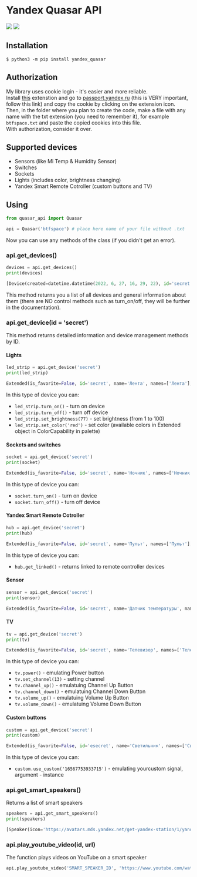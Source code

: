 # Yandex Quasar API
![](https://img.shields.io/badge/httpx-0.13.3-green)
![](https://img.shields.io/badge/dacite-1.6.0-brightgreen)
## Installation
```
$ python3 -m pip install yandex_quasar
```
## Authorization
My library uses cookie login - it's easier and more reliable.  
Install [this](https://chrome.google.com/webstore/detail/copy-cookies/jcbpglbplpblnagieibnemmkiamekcdg) extenstion and go to [passport.yandex.ru](https://passport.yandex.ru) (this is VERY important, follow this link) and copy the cookie by clicking on the extension icon.  
Then, in the folder where you plan to create the code, make a file with any name with the txt extension (you need to remember it), for example `btfspace.txt` and paste the copied cookies into this file.  
With authorization, consider it over.
## Supported devices
- Sensors (like Mi Temp & Humidity Sensor)
- Switches
- Sockets
- Lights (includes color, brightness changing)
- Yandex Smart Remote Cotroller (custom buttons and TV)
## Using
```python
from quasar_api import Quasar

api = Quasar('btfspace') # place here name of your file without .txt
```
Now you can use any methods of the class (if you didn't get an error).
### api.get_devices()
```python
devices = api.get_devices()
print(devices)

[Device(created=datetime.datetime(2022, 6, 27, 16, 29, 22), id='secret', name='Яндекс Мини', room=None, room_id=None, type='devices.types.smart_speaker.yandex.station.mini', manufacturer='Yandex Services AG', model='YNDX-0004', sw_version=None)...]
```
This method returns you a list of all devices and general information about them (there are NO control methods such as turn_on/off, they will be further in the documentation).
### api.get_device(id = 'secret')
This method returns detailed information and device management methods by ID.  

#### Lights
```python
led_strip = api.get_device('secret')
print(led_strip)

Extended(is_favorite=False, id='secret', name='Лента', names=['Лента'], room='Спальня', online=True, type='devices.types.light', external_id='light.strip', sensors=[], skill_id='secret', capabilities=[OnOffCapability(type='devices.capabilities.on_off', instance='on', value=True), ColorCapability(type='devices.capabilities.color_setting', instance='color', value=CurrentColor(id='', name='', type='multicolor', color={'h': 357, 's': 83, 'v': 100}), palette=[{'id': 'white', 'name': 'Белый', 'type': 'white', 'value': {'h': 33, 's': 28, 'v': 100}}, {'id': 'red', 'name': 'Красный', 'type': 'multicolor', 'value': {'h': 0, 's': 65, 'v': 10...]), RangeCapability(type='devices.capabilities.range', instance='brightness', value=54, range=Range(min=1, max=100, precision=1), unit='unit.percent')], groups=[], wss_url='wss://push.yandex.ru/v2/subscribe/websocket...')
```
In this type of device you can:
- `led_strip.turn_on()` - turn on device
- `led_strip.turn_off()` - turn off device
- `led_strip.set_brightness(77)` - set brightness (from 1 to 100)
- `led_strip.set_color('red')` - set color (available colors in Extended object in ColorCapability in palette)

#### Sockets and switches
```python
socket = api.get_device('secret')
print(socket)

Extended(is_favorite=False, id='secret', name='Ночник', names=['Ночник'], room='Спальня', online=True, type='devices.types.light', external_id='secret', sensors=[Sensor(last_updated=datetime.datetime(2022, 7, 11, 17, 48, 52), instance='voltage', name='текущее напряжение', percent=None, status=None, value=233, type='devices.properties.float', unit='unit.volt'), Sensor(last_updated=datetime.datetime(2022, 7, 11, 17, 48, 52), instance='power', name='потребляемая мощность', percent=None, status=None, value=0, type='devices.properties.float', unit='unit.watt'), Sensor(last_updated=datetime.datetime(2022, 7, 11, 17, 48, 52), instance='amperage', name='потребление тока', percent=None, status=None, value=0, type='devices.properties.float', unit='unit.ampere')], skill_id='T', capabilities=[OnOffCapability(type='devices.capabilities.on_off', instance='on', value=True)], groups=[], wss_url='wss://push.yandex.ru/v2/subscribe/websocket..')
```
In this type of device you can:
- `socket.turn_on()` - turn on device
- `socket.turn_off()` - turn off device

#### Yandex Smart Remote Cotroller
```python
hub = api.get_device('secret')
print(hub)

Extended(is_favorite=False, id='secret', name='Пульт', names=['Пульт'], room='Спальня', online=True, type='devices.types.hub', external_id='secret', sensors=[], skill_id='T', capabilities=[], groups=[], wss_url='wss://push.yandex.ru/v2/subscribe/websocket...')
```
In this type of device you can:
- `hub.get_linked()` - returns linked to remote controller devices
#### Sensor
```python
sensor = api.get_device('secret')
print(sensor)

Extended(is_favorite=False, id='secret', name='Датчик температуры', names=['Датчик температуры'], room='Спальня', online=True, type='devices.types.sensor', external_id='secret', sensors=[Sensor(last_updated=datetime.datetime(2022, 7, 11, 17, 55, 9), instance='temperature', name='температура', percent=None, status=None, value=28.4, type='devices.properties.float', unit='unit.temperature.celsius'), Sensor(last_updated=datetime.datetime(2022, 7, 11, 17, 55, 9), instance='humidity', name='влажность', percent=51, status='normal', value=51, type='devices.properties.float', unit='unit.percent'), Sensor(last_updated=datetime.datetime(2022, 7, 11, 17, 55, 9), instance='battery_level', name='уровень заряда', percent=100, status='normal', value=100, type='devices.properties.float', unit='unit.percent')], skill_id='secret', capabilities=[], groups=[], wss_url='wss://push.yandex.ru/v2/subscribe/websocket...')
```
#### TV
```python
tv = api.get_device('secret')
print(tv)

Extended(is_favorite=False, id='secret', name='Телевизор', names=['Телевизор'], room='Спальня', online=True, type='devices.types.media_device.tv', external_id='secret', sensors=[], skill_id='T', capabilities=[], groups=[], wss_url='wss://push.yandex.ru/v2/subscribe/websocket...')
```
In this type of device you can:
- `tv.power()` - emulating Power button
- `tv.set_channel(13)` - setting channel
- `tv.channel_up()` - emulatuing Channel Up Button
- `tv.channel_down()` - emulatuing Channel Down Button
- `tv.volume_up()` - emulatuing Volume Up Button
- `tv.volume_down()` - emulatuing Volume Down Button
#### Custom buttons
```python
custom = api.get_device('secret')
print(custom)

Extended(is_favorite=False, id='esecret', name='Светильник', names=['Светильник'], room='Спальня', online=True, type='devices.types.other', external_id='secret', sensors=[], skill_id='T', capabilities=[CustomButton(name='Включи', instance='16567707109928'), CustomButton(name='Выключи', instance='1656773379813671'), CustomButton(name='Измени яркость', instance='16567753933715')], groups=[], wss_url='wss://push.yandex.ru/v2/subscribe/websocket...')
```
In this type of device you can:
- `custom.use_custom('16567753933715')` - emulating yourcustom signal, argument - instance
### api.get_smart_speakers()
Returns a list of smart speakers
```python
speakers = api.get_smart_speakers()
print(speakers)

[Speaker(icon='https://avatars.mds.yandex.net/get-yandex-station/1/yandexstationicon/orig', id='1', name='Яндекс Станция', online=True, platform='yandexstation', screen_capable=True, screen_present=True), Speaker(icon='https://avatars.mds.yandex.net/get-yandex-station/1/unknowndeviceicon/orig', id='1', name='Яндекс Мини', online=True, platform='yandexmini', screen_capable=False, screen_present=False)]
```
### api.play_youtube_video(id, url)
The function plays videos on YouTube on a smart speaker
```python
api.play_youtube_video('SMART_SPEAKER_ID', 'https://www.youtube.com/watch?v=dQw4w9WgXcQ')
```
